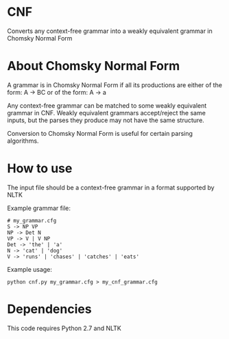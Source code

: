 # CNF
Converts any context-free grammar into a weakly equivalent grammar in Chomsky Normal Form

# About Chomsky Normal Form
A grammar is in Chomsky Normal Form if all its productions are either of the form:
    A -> BC
or of the form:
    A -> a

Any context-free grammar can be matched to some weakly equivalent grammar in CNF. Weakly equivalent grammars accept/reject the same inputs, but the parses they produce may not have the same structure.

Conversion to Chomsky Normal Form is useful for certain parsing algorithms.

# How to use
The input file should be a context-free grammar in a format supported by NLTK

Example grammar file:
```
# my_grammar.cfg
S -> NP VP
NP -> Det N
VP -> V | V NP
Det -> 'the' | 'a'
N -> 'cat' | 'dog'
V -> 'runs' | 'chases' | 'catches' | 'eats'
```
Example usage:

```
python cnf.py my_grammar.cfg > my_cnf_grammar.cfg
```
# Dependencies
This code requires Python 2.7 and NLTK
